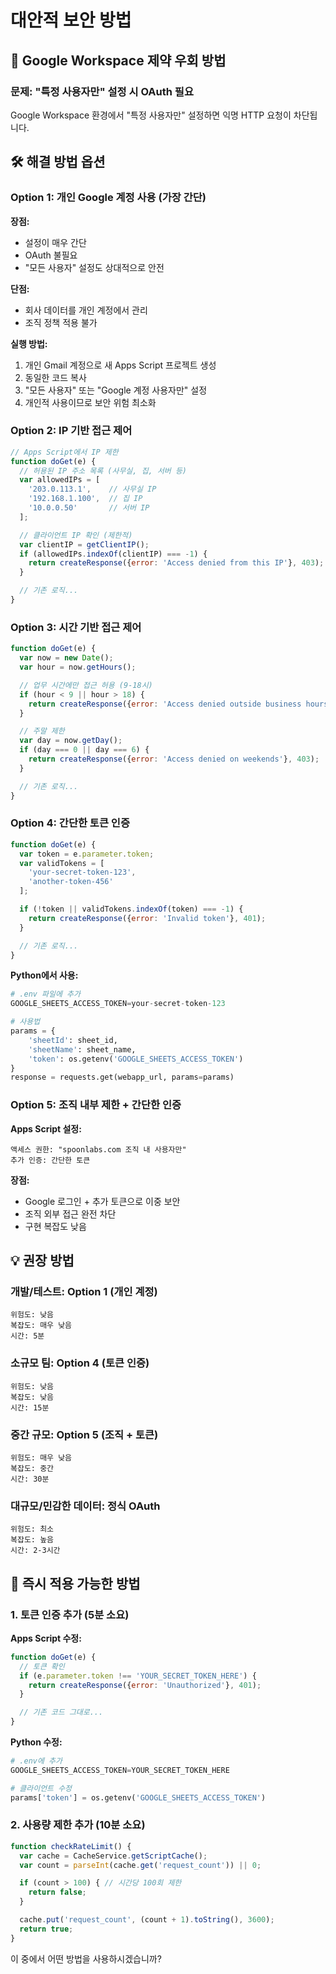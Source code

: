 # 대안적 보안 방법

## 🔐 Google Workspace 제약 우회 방법

### 문제: "특정 사용자만" 설정 시 OAuth 필요
Google Workspace 환경에서 "특정 사용자만" 설정하면 익명 HTTP 요청이 차단됩니다.

## 🛠️ 해결 방법 옵션

### Option 1: 개인 Google 계정 사용 (가장 간단)

**장점:**
- 설정이 매우 간단
- OAuth 불필요
- "모든 사용자" 설정도 상대적으로 안전

**단점:**
- 회사 데이터를 개인 계정에서 관리
- 조직 정책 적용 불가

**실행 방법:**
1. 개인 Gmail 계정으로 새 Apps Script 프로젝트 생성
2. 동일한 코드 복사
3. "모든 사용자" 또는 "Google 계정 사용자만" 설정
4. 개인적 사용이므로 보안 위험 최소화

### Option 2: IP 기반 접근 제어

```javascript
// Apps Script에서 IP 제한
function doGet(e) {
  // 허용된 IP 주소 목록 (사무실, 집, 서버 등)
  var allowedIPs = [
    '203.0.113.1',    // 사무실 IP
    '192.168.1.100',  // 집 IP
    '10.0.0.50'       // 서버 IP
  ];

  // 클라이언트 IP 확인 (제한적)
  var clientIP = getClientIP();
  if (allowedIPs.indexOf(clientIP) === -1) {
    return createResponse({error: 'Access denied from this IP'}, 403);
  }

  // 기존 로직...
}
```

### Option 3: 시간 기반 접근 제어

```javascript
function doGet(e) {
  var now = new Date();
  var hour = now.getHours();

  // 업무 시간에만 접근 허용 (9-18시)
  if (hour < 9 || hour > 18) {
    return createResponse({error: 'Access denied outside business hours'}, 403);
  }

  // 주말 제한
  var day = now.getDay();
  if (day === 0 || day === 6) {
    return createResponse({error: 'Access denied on weekends'}, 403);
  }

  // 기존 로직...
}
```

### Option 4: 간단한 토큰 인증

```javascript
function doGet(e) {
  var token = e.parameter.token;
  var validTokens = [
    'your-secret-token-123',
    'another-token-456'
  ];

  if (!token || validTokens.indexOf(token) === -1) {
    return createResponse({error: 'Invalid token'}, 401);
  }

  // 기존 로직...
}
```

**Python에서 사용:**
```python
# .env 파일에 추가
GOOGLE_SHEETS_ACCESS_TOKEN=your-secret-token-123

# 사용법
params = {
    'sheetId': sheet_id,
    'sheetName': sheet_name,
    'token': os.getenv('GOOGLE_SHEETS_ACCESS_TOKEN')
}
response = requests.get(webapp_url, params=params)
```

### Option 5: 조직 내부 제한 + 간단한 인증

**Apps Script 설정:**
```
액세스 권한: "spoonlabs.com 조직 내 사용자만"
추가 인증: 간단한 토큰
```

**장점:**
- Google 로그인 + 추가 토큰으로 이중 보안
- 조직 외부 접근 완전 차단
- 구현 복잡도 낮음

## 💡 권장 방법

### 개발/테스트: Option 1 (개인 계정)
```
위험도: 낮음
복잡도: 매우 낮음
시간: 5분
```

### 소규모 팀: Option 4 (토큰 인증)
```
위험도: 낮음
복잡도: 낮음
시간: 15분
```

### 중간 규모: Option 5 (조직 + 토큰)
```
위험도: 매우 낮음
복잡도: 중간
시간: 30분
```

### 대규모/민감한 데이터: 정식 OAuth
```
위험도: 최소
복잡도: 높음
시간: 2-3시간
```

## 🚀 즉시 적용 가능한 방법

### 1. 토큰 인증 추가 (5분 소요)

**Apps Script 수정:**
```javascript
function doGet(e) {
  // 토큰 확인
  if (e.parameter.token !== 'YOUR_SECRET_TOKEN_HERE') {
    return createResponse({error: 'Unauthorized'}, 401);
  }

  // 기존 코드 그대로...
}
```

**Python 수정:**
```python
# .env에 추가
GOOGLE_SHEETS_ACCESS_TOKEN=YOUR_SECRET_TOKEN_HERE

# 클라이언트 수정
params['token'] = os.getenv('GOOGLE_SHEETS_ACCESS_TOKEN')
```

### 2. 사용량 제한 추가 (10분 소요)

```javascript
function checkRateLimit() {
  var cache = CacheService.getScriptCache();
  var count = parseInt(cache.get('request_count')) || 0;

  if (count > 100) { // 시간당 100회 제한
    return false;
  }

  cache.put('request_count', (count + 1).toString(), 3600);
  return true;
}
```

이 중에서 어떤 방법을 사용하시겠습니까?